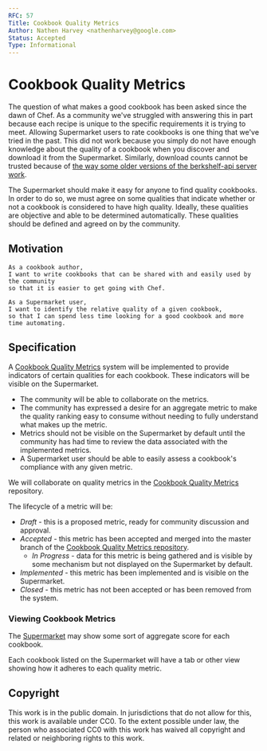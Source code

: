```yaml
---
RFC: 57
Title: Cookbook Quality Metrics
Author: Nathen Harvey <nathenharvey@google.com>
Status: Accepted
Type: Informational
---
```


# Cookbook Quality Metrics

The question of what makes a good cookbook has been asked since the dawn of Chef.  As a community we've struggled with answering this in part because each recipe is unique to the specific requirements it is trying to meet.  Allowing Supermarket users to rate cookbooks is one thing that we've tried in the past.  This did not work because you simply do not have enough knowledge about the quality of a cookbook when you discover and download it from the Supermarket.  Similarly, download counts cannot be trusted because of [the way some older versions of the berkshelf-api server work](https://www.chef.io/blog/2015/01/21/those-pesky-supermarket-download-counts/).

The Supermarket should make it easy for anyone to find quality cookbooks.  In order to do so, we must agree on some qualities that indicate whether or not a cookbook is considered to have high quality.  Ideally, these qualities are objective and able to be determined automatically.  These qualities should be defined and agreed on by the community.

## Motivation

    As a cookbook author,
    I want to write cookbooks that can be shared with and easily used by the community
    so that it is easier to get going with Chef.

    As a Supermarket user,
    I want to identify the relative quality of a given cookbook,
    so that I can spend less time looking for a good cookbook and more time automating.

## Specification

A [Cookbook Quality Metrics](https://github.com/chef-cookbooks/cookbook-quality-metrics) system will be implemented to provide indicators of certain qualities for each cookbook.  These indicators will be visible on the Supermarket.

* The community will be able to collaborate on the metrics.
* The community has expressed a desire for an aggregate metric to make the quality ranking easy to consume without needing to fully understand what makes up the metric.
* Metrics should not be visible on the Supermarket by default until the community has had time to review the data associated with the implemented metrics.
* A Supermarket user should be able to easily assess a cookbook's compliance with any given metric.

We will collaborate on quality metrics in the [Cookbook Quality Metrics](https://github.com/chef-cookbooks/cookbook-quality-metrics) repository.

The lifecycle of a metric will be:

* *Draft* - this is a proposed metric, ready for community discussion and approval.
* *Accepted* - this metric has been accepted and merged into the master branch of the [Cookbook Quality Metrics repository](https://github.com/chef-cookbooks/cookbook-quality-metrics).
  * *In Progress* - data for this metric is being gathered and is visible by some mechanism but not displayed on the Supermarket by default.
* *Implemented* - this metric has been implemented and is visible on the Supermarket.
* *Closed* - this metric has not been accepted or has been removed from the system.

### Viewing Cookbook Metrics

The [Supermarket](https://supermarket.chef.io) may show some sort of aggregate score for each cookbook.

Each cookbook listed on the Supermarket will have a tab or other view showing how it adheres to each quality metric.

## Copyright

This work is in the public domain. In jurisdictions that do not allow for this,
this work is available under CC0. To the extent possible under law, the person
who associated CC0 with this work has waived all copyright and related or
neighboring rights to this work.
